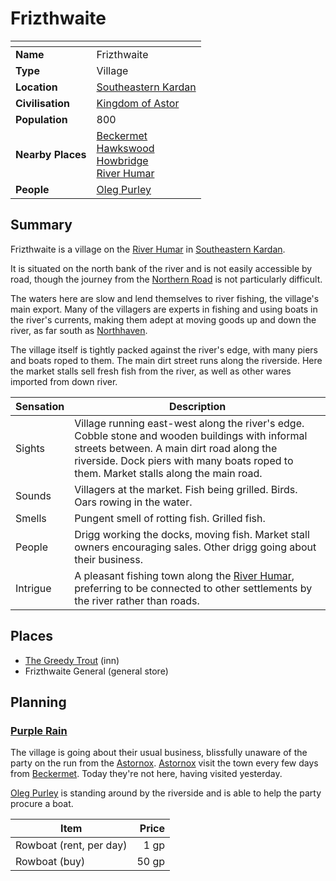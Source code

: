 # Frizthwaite

| []() | |
| --- | --- |
| **Name** | Frizthwaite |
| **Type** | Village |
| **Location** | [Southeastern Kardan](../../regions/southeastern-kardan.md) |
| **Civilisation** | [Kingdom of Astor](../../../civilisations/kingdom-of-astor/kingdom-of-astor.md) |
| **Population** | 800 |
| **Nearby Places** | [Beckermet](../towns/beckermet.md)<br>[Hawkswood](../../topography/forests/hawkswood.md)<br>[Howbridge](howbridge.md)<br>[River Humar](../../topography/rivers-lakes/river-humar.md) |
| **People** | [Oleg Purley](../../../characters/oleg-purley.md) |

## Summary

Frizthwaite is a village on the [River Humar](../../topography/rivers-lakes/river-humar.md) in [Southeastern Kardan](../../regions/southeastern-kardan.md).

It is situated on the north bank of the river and is not easily accessible by road, though the journey from the [Northern Road](../../roads/northern-road.md) is not particularly difficult.

The waters here are slow and lend themselves to river fishing, the village's main export. Many of the villagers are experts in fishing and using boats in the river's currents, making them adept at moving goods up and down the river, as far south as [Northhaven](../cities/northhaven.md).

The village itself is tightly packed against the river's edge, with many piers and boats roped to them. The main dirt street runs along the riverside. Here the market stalls sell fresh fish from the river, as well as other wares imported from down river.

| Sensation | Description |
| ---- | --- |
| Sights | Village running east-west along the river's edge. Cobble stone and wooden buildings with informal streets between. A main dirt road along the riverside. Dock piers with many boats roped to them. Market stalls along the main road. |
| Sounds | Villagers at the market. Fish being grilled. Birds. Oars rowing in the water. |
| Smells | Pungent smell of rotting fish. Grilled fish. |
| People | Drigg working the docks, moving fish. Market stall owners encouraging sales. Other drigg going about their business. |
| Intrigue | A pleasant fishing town along the [River Humar](../../topography/rivers-lakes/river-humar.md), preferring to be connected to other settlements by the river rather than roads. |

## Places

- [The Greedy Trout](../../buildings/inns-taverns/the-greedy-trout.md) (inn)
- Frizthwaite General (general store)

## Planning

### [Purple Rain](../../../campaigns/C1-purple-rain.md)

The village is going about their usual business, blissfully unaware of the party on the run from the [Astornox](../../../organisations/government/astornox/astornox.md). [Astornox](../../../organisations/government/astornox/astornox.md) visit the town every few days from [Beckermet](../towns/beckermet.md). Today they're not here, having visited yesterday.

[Oleg Purley](../../../characters/oleg-purley.md) is standing around by the riverside and is able to help the party procure a boat.

| Item | Price |
| --- | ---:|
| Rowboat (rent, per day) | 1 gp |
| Rowboat (buy) | 50 gp |
